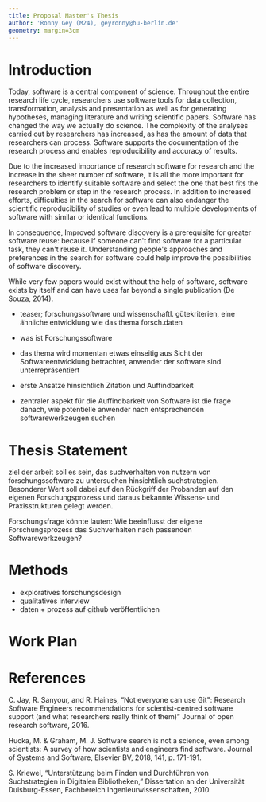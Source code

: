 ```yaml
---
title: Proposal Master's Thesis
author: 'Ronny Gey (M24), geyronny@hu-berlin.de'
geometry: margin=3cm
---
```


# Introduction

<!-- Software ist heute zentraler Bestandteil der Wissenschaft. Über den gesamten Forschungslebenszyklus hinweg bedienen sich Forschende Softwarewerkzeugen zur Datenerhebung, -transformation, -analyse und -darstellung ebenso wie zur Generierung von Hypothesen, der Verwaltung von Literatur bis hin zum Verfassen wissenschaftlicher Arbeiten. Software hat die Art und Weise verändert, wie wir Wissenschaft betreiben. Die Komplexität der von Forschenden durchgeführten Analysen hat ebenso zugenommen, wie die Datenmengen, die Forschende verarbeiten können. Software unterstützt die Dokumentation des Forschungsprozesses und ermöglicht die Reproduzierbarkeit und Genauigkeit der Ergebnisse. -->

Today, software is a central component of science. Throughout the entire research life cycle, researchers use software tools for data collection, transformation, analysis and presentation as well as for generating hypotheses, managing literature and writing scientific papers. Software has changed the way we actually do science. The complexity of the analyses carried out by researchers has increased, as has the amount of data that researchers can process. Software supports the documentation of the research process and enables reproducibility and accuracy of results.

<!--Eine verbesserte Softwareentdeckung ist eine Voraussetzung für eine größere Wiederverwendung von Software: Denn wenn jemand für eine bestimmte Aufgabe keine Software findet, kann er sie nicht wiederverwenden. Das Verständnis der Ansätze und Präferenzen der Menschen bei der Suche nach Software könnte dazu beitragen, die Möglichkeiten der Software-Entdeckung zu verbessern.

Während nur sehr wenige Papiere ohne Hilfe von Software existieren würden, existiert Software für sich allein und kann Verwendungen haben, die weit über eine einzige Veröffentlichung hinausgehen (De Souza, 2014).

Durch die gestiegene Bedeutung von Forschungssoftware für die Forschung und die Zunahme der schieren Anzahl an Software ist es für Forschende umso wichtiger, geeignete Software zu identifizieren und die auf das Forschungsproblem oder den Schritt im Forschungsprozess am besten passende auszuwählen. Neben eines erhöhten Aufwandes können Schwierigkeiten bei der Suche nach Software außerdem dazu führen, dass die wissenschaftliche Reproduzierbarkeit von Studien gefährdet wird oder es gar zu Mehrfachentwicklungen von Software mit ähnlichen oder gleichen Funktionen kommt. -->

Due to the increased importance of research software for research and the increase in the sheer number of software, it is all the more important for researchers to identify suitable software and select the one that best fits the research problem or step in the research process. In addition to increased efforts, difficulties in the search for software can also endanger the scientific reproducibility of studies or even lead to multiple developments of software with similar or identical functions.


In consequence,
Improved software discovery is a prerequisite for greater software reuse: because if someone can't find software for a particular task, they can't reuse it. Understanding people's approaches and preferences in the search for software could help improve the possibilities of software discovery.

While very few papers would exist without the help of software, software exists by itself and can have uses far beyond a single publication (De Souza, 2014).

- teaser; forschungssoftware und wissenschaftl. gütekriterien, eine ähnliche entwicklung wie das thema forsch.daten
- was ist Forschungssoftware
- das thema wird momentan etwas einseitig aus Sicht der Softwareentwicklung betrachtet, anwender der software sind unterrepräsentiert
- erste Ansätze hinsichtlich Zitation und Auffindbarkeit

- zentraler aspekt für die Auffindbarkeit von Software ist die frage danach, wie potentielle anwender nach entsprechenden softwarewerkzeugen suchen

# Thesis Statement

ziel der arbeit soll es sein, das suchverhalten von nutzern von forschungssoftware zu untersuchen hinsichtlich suchstrategien. Besonderer Wert soll dabei auf den Rückgriff der Probanden auf den eigenen Forschungsprozess und daraus bekannte Wissens- und Praxisstrukturen gelegt werden.

Forschungsfrage könnte lauten: Wie beeinflusst der eigene Forschungsprozess das Suchverhalten nach passenden Softwarewerkzeugen?

# Methods

- exploratives forschungsdesign
- qualitatives interview
- daten + prozess auf github veröffentlichen

# Work Plan

# References

C. Jay, R. Sanyour, and R. Haines, “Not everyone can use Git": Research Software Engineers recommendations for scientist-centred software support (and what researchers really think of them)” Journal of open research software,   2016.

Hucka, M. & Graham, M. J. Software search is not a science, even among scientists: A survey of how scientists and engineers find software. Journal of Systems and Software, Elsevier BV, 2018, 141, p. 171-191.

S. Kriewel, “Unterstützung beim Finden und Durchführen von Suchstrategien in Digitalen Bibliotheken,” Dissertation an der Universität Duisburg-Essen, Fachbereich Ingenieurwissenschaften, 2010.
